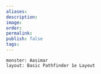 ```yaml
---
aliases: 
description: 
image: 
order: 
permalink: 
publish: false
tags: 
---
```


```statblock
monster: Aasimar
layout: Basic Pathfinder 1e Layout
```
